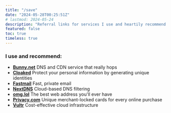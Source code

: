 ```yaml
---
title: "/save"
date: "2024-05-28T00:25:51Z"
# lastmod: 2024-05-24
description: "Referral links for services I use and heartily recommend."
featured: false
toc: true
timeless: true
---
```


### I use and recommend:
- **[Bunny.net](https://bunny.net?ref=0eh23p45xs)** DNS and CDN service that really hops
- **[Cloaked](https://join.cloaked.app/?utm_source=referral&utm_campaign=Ee83SGN8OR)** Protect your personal information by generating unique identities
- **[Fastmail](https://app.fastmail.com/signup/?STKI=/u29803368)** Fast, private email
- **[NextDNS](https://nextdns.io/?from=2jujzdcc)** Cloud-based DNS filtering
- **[omg.lol](https://home.omg.lol/referred-by/jbowdre)** The best web address you'll ever have
- **[Privacy.com](https://app.privacy.com/join/JMMQ7)** Unique merchant-locked cards for every online purchase
- **[Vultr](https://www.vultr.com/?ref=9488431)** Cost-effective cloud infrastructure

